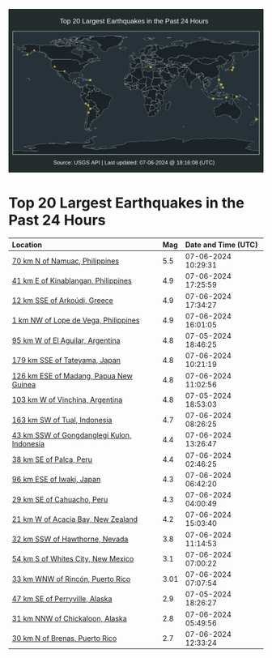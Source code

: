 ![Map](./map.png)

# Top 20 Largest Earthquakes in the Past 24 Hours

| Location | Mag | Date and Time (UTC) |
|:---|:---|:---|
| [70 km N of Namuac, Philippines](https://earthquake.usgs.gov/earthquakes/eventpage/us7000mxek) | 5.5 | 07-06-2024 10:29:31 |
| [41 km E of Kinablangan, Philippines](https://earthquake.usgs.gov/earthquakes/eventpage/us7000mxgi) | 4.9 | 07-06-2024 17:25:59 |
| [12 km SSE of Arkoúdi, Greece](https://earthquake.usgs.gov/earthquakes/eventpage/us7000mxgj) | 4.9 | 07-06-2024 17:34:27 |
| [1 km NW of Lope de Vega, Philippines](https://earthquake.usgs.gov/earthquakes/eventpage/us7000mxg8) | 4.9 | 07-06-2024 16:01:05 |
| [95 km W of El Aguilar, Argentina](https://earthquake.usgs.gov/earthquakes/eventpage/us7000mxbn) | 4.8 | 07-05-2024 18:46:25 |
| [179 km SSE of Tateyama, Japan](https://earthquake.usgs.gov/earthquakes/eventpage/us7000mxei) | 4.8 | 07-06-2024 10:21:19 |
| [126 km ESE of Madang, Papua New Guinea](https://earthquake.usgs.gov/earthquakes/eventpage/us7000mxes) | 4.8 | 07-06-2024 11:02:56 |
| [103 km W of Vinchina, Argentina](https://earthquake.usgs.gov/earthquakes/eventpage/us7000mxbr) | 4.8 | 07-05-2024 18:53:03 |
| [163 km SW of Tual, Indonesia](https://earthquake.usgs.gov/earthquakes/eventpage/us7000mxe5) | 4.7 | 07-06-2024 08:26:25 |
| [43 km SSW of Gongdanglegi Kulon, Indonesia](https://earthquake.usgs.gov/earthquakes/eventpage/us7000mxfe) | 4.4 | 07-06-2024 13:26:47 |
| [38 km SE of Palca, Peru](https://earthquake.usgs.gov/earthquakes/eventpage/us7000mxd4) | 4.4 | 07-06-2024 02:46:25 |
| [96 km ESE of Iwaki, Japan](https://earthquake.usgs.gov/earthquakes/eventpage/us7000mxds) | 4.3 | 07-06-2024 06:42:20 |
| [29 km SE of Cahuacho, Peru](https://earthquake.usgs.gov/earthquakes/eventpage/us7000mxdg) | 4.3 | 07-06-2024 04:00:49 |
| [21 km W of Acacia Bay, New Zealand](https://earthquake.usgs.gov/earthquakes/eventpage/us7000mxfp) | 4.2 | 07-06-2024 15:03:40 |
| [32 km SSW of Hawthorne, Nevada](https://earthquake.usgs.gov/earthquakes/eventpage/nn00880450) | 3.8 | 07-06-2024 11:14:53 |
| [54 km S of Whites City, New Mexico](https://earthquake.usgs.gov/earthquakes/eventpage/tx2024neey) | 3.1 | 07-06-2024 07:00:22 |
| [33 km WNW of Rincón, Puerto Rico](https://earthquake.usgs.gov/earthquakes/eventpage/pr71454703) | 3.01 | 07-06-2024 07:07:54 |
| [47 km SE of Perryville, Alaska](https://earthquake.usgs.gov/earthquakes/eventpage/ak0248lkdbxu) | 2.9 | 07-05-2024 18:26:27 |
| [31 km NNW of Chickaloon, Alaska](https://earthquake.usgs.gov/earthquakes/eventpage/ak0248n0b1ai) | 2.8 | 07-06-2024 05:49:56 |
| [30 km N of Brenas, Puerto Rico](https://earthquake.usgs.gov/earthquakes/eventpage/pr71454718) | 2.7 | 07-06-2024 12:33:24 |
